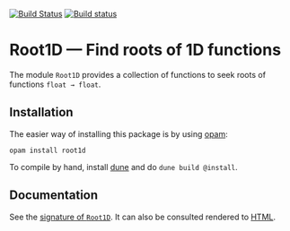 [![Build Status](https://travis-ci.org/Chris00/root1d.svg?branch=master)](https://travis-ci.org/Chris00/root1d)
[![Build status](https://ci.appveyor.com/api/projects/status/0y4lccfjpm8s5bgg?svg=true)](https://ci.appveyor.com/project/Chris00/root1d)

Root1D — Find roots of 1D functions
===================================

The module `Root1D` provides a collection of functions to seek roots
of functions `float → float`.


Installation
------------

The easier way of installing this package is by using [opam][]:

```shell
opam install root1d
```

To compile by hand, install [dune][] and do `dune build @install`.


[opam]: https://opam.ocaml.org/
[dune]: https://github.com/ocaml/dune

Documentation
-------------

See the [signature of `Root1D`](src/Root1D.mli).  It can also be
consulted rendered to [HTML](https://chris00.github.io/root1d/doc/).
